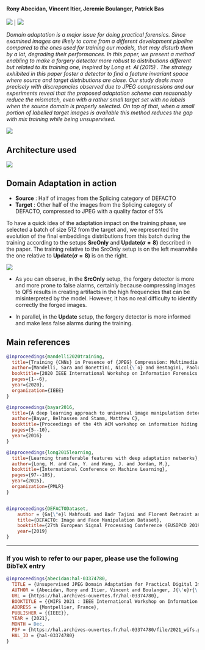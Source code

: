 #### Rony Abecidan, Vincent Itier, Jeremie Boulanger, Patrick Bas
 [![](https://img.shields.io/badge/Article-2E86C1?style=for-the-badge)](https://hal.archives-ouvertes.fr/hal-03374780/) | [![](https://img.shields.io/badge/GitLab-330F63?style=for-the-badge&logo=gitlab&logoColor=white)](https://gitlab.cristal.univ-lille.fr/pbas/unsupervisedjpegadaptation) 

*Domain adaptation is a major issue for doing practical forensics. Since examined images are likely to come from a different development pipeline compared to the ones used for training our models, that may disturb them by a lot, degrading their performances. In this paper, we present a method enabling to make a forgery detector more robust to distributions different but related to its training one, inspired by Long et. Al (2015) . The strategy exhibited in this paper foster a detector to find a feature invariant space where source and target distributions are close. Our study deals more precisely with discrepancies observed due to JPEG compressions and our experiments reveal that the proposed adaptation scheme can reasonably reduce the mismatch, even with a rather small target set with no labels when the source domain is properly selected. On top of that, when a small portion of labelled target images is available this method reduces the gap with mix training while being unsupervised.*

![](https://svgshare.com/i/cX6.svg)

## Architecture used

![](https://svgshare.com/i/cX2.svg)


## Domain Adaptation in action

- **Source** : Half of images from the Splicing category of DEFACTO 
- **Target** : Other half of the images from the Splicing category of DEFACTO, compressed to JPEG with a quality factor of 5%

To have a quick idea of the adaptation impact on the training phase, we selected a batch of size 512 from the target and, we represented the evolution of the final embeddings distributions from this batch during the training according to the setups **SrcOnly** and **Update($`\sigma=8`$)**
described in the paper. The training relative to the SrcOnly setup is on the left meanwhile the one relative to **Update($`\sigma=8`$)** is on the right.

![](https://s10.gifyu.com/images/Adaptationf80f69ab9e1dfcaa.gif)

- As you can observe, in the **SrcOnly** setup, the forgery detector is more and more prone to false alarms, certainly because compressing images to QF5 results in creating artifacts in the high frequencies that can be misinterpreted by the model. However, it has no real difficulty to identify correctly the forged images.

- In parallel, in the **Update** setup, the forgery detector is more informed and make less false alarms during the training.

## Main references

```BibTeX
@inproceedings{mandelli2020training,
  title={Training {CNNs} in Presence of {JPEG} Compression: Multimedia Forensics vs Computer Vision},
  author={Mandelli, Sara and Bonettini, Nicol{\`o} and Bestagini, Paolo and Tubaro, Stefano},
  booktitle={2020 IEEE International Workshop on Information Forensics and Security (WIFS)},
  pages={1--6},
  year={2020},
  organization={IEEE}
}

@inproceedings{bayar2016,
  title={A deep learning approach to universal image manipulation detection using a new convolutional layer},
  author={Bayar, Belhassen and Stamm, Matthew C},
  booktitle={Proceedings of the 4th ACM workshop on information hiding and multimedia security (IH\&MMSec)},
  pages={5--10},
  year={2016}
}

@inproceedings{long2015learning,
  title={Learning transferable features with deep adaptation networks},
  author={Long, M. and Cao, Y. and Wang, J. and Jordan, M.},
  booktitle={International Conference on Machine Learning},
  pages={97--105},
  year={2015},
  organization={PMLR}
}


@inproceedings{DEFACTODataset, 
	author = {Ga{\"e}l Mahfoudi and Badr Tajini and Florent Retraint and Fr{\'e}d{\'e}ric Morain-Nicolier and Jean Luc Dugelay and Marc Pic},
	title={DEFACTO: Image and Face Manipulation Dataset},
	booktitle={27th European Signal Processing Conference (EUSIPCO 2019)},
	year={2019}
}
```

---
### If you wish to refer to our paper,  please use the following BibTeX entry
```BibTeX
@inproceedings{abecidan:hal-03374780,
  TITLE = {Unsupervised JPEG Domain Adaptation for Practical Digital Image Forensics},
  AUTHOR = {Abecidan, Rony and Itier, Vincent and Boulanger, J{\'e}r{\'e}mie and Bas, Patrick},
  URL = {https://hal.archives-ouvertes.fr/hal-03374780},
  BOOKTITLE = {{WIFS 2021 : IEEE International Workshop on Information Forensics and Security}},
  ADDRESS = {Montpellier, France},
  PUBLISHER = {{IEEE}},
  YEAR = {2021},
  MONTH = Dec,
  PDF = {https://hal.archives-ouvertes.fr/hal-03374780/file/2021_wifs.pdf},
  HAL_ID = {hal-03374780}
}
```
